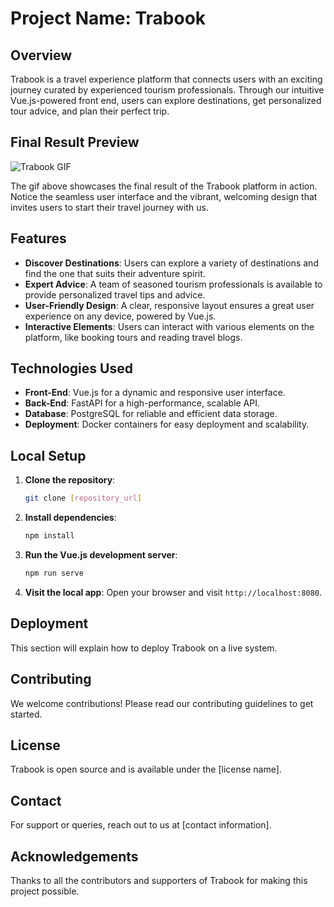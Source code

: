 # Project Name: Trabook

## Overview

Trabook is a travel experience platform that connects users with an exciting journey curated by experienced tourism professionals. Through our intuitive Vue.js-powered front end, users can explore destinations, get personalized tour advice, and plan their perfect trip.

## Final Result Preview

![Trabook GIF](Peaku.gif)

The gif above showcases the final result of the Trabook platform in action. Notice the seamless user interface and the vibrant, welcoming design that invites users to start their travel journey with us.

## Features

- **Discover Destinations**: Users can explore a variety of destinations and find the one that suits their adventure spirit.
- **Expert Advice**: A team of seasoned tourism professionals is available to provide personalized travel tips and advice.
- **User-Friendly Design**: A clear, responsive layout ensures a great user experience on any device, powered by Vue.js.
- **Interactive Elements**: Users can interact with various elements on the platform, like booking tours and reading travel blogs.

## Technologies Used

- **Front-End**: Vue.js for a dynamic and responsive user interface.
- **Back-End**: FastAPI for a high-performance, scalable API.
- **Database**: PostgreSQL for reliable and efficient data storage.
- **Deployment**: Docker containers for easy deployment and scalability.

## Local Setup

1. **Clone the repository**:
    ```bash
    git clone [repository_url]
    ```

2. **Install dependencies**:
    ```bash
    npm install
    ```

3. **Run the Vue.js development server**:
    ```bash
    npm run serve
    ```

4. **Visit the local app**:
    Open your browser and visit `http://localhost:8080`.

## Deployment

This section will explain how to deploy Trabook on a live system.

## Contributing

We welcome contributions! Please read our contributing guidelines to get started.

## License

Trabook is open source and is available under the [license name].

## Contact

For support or queries, reach out to us at [contact information].

## Acknowledgements

Thanks to all the contributors and supporters of Trabook for making this project possible.
